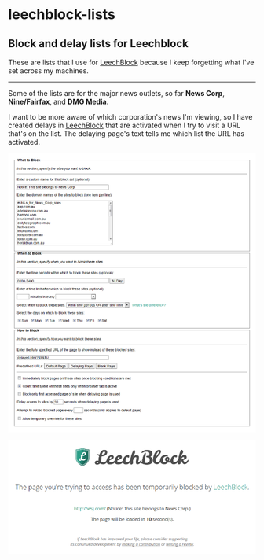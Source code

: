 # leechblock-lists
## Block and delay lists for Leechblock

These are lists that I use for [LeechBlock](https://www.proginosko.com/leechblock/) because I keep forgetting what I've set across my machines.

---

Some of the lists are for the major news outlets, so far **News Corp**, **Nine/Fairfax**, and **DMG Media**.

I want to be more aware of which corporation's news I'm viewing, so I have created delays in [LeechBlock](https://www.proginosko.com/leechblock/) that are activated when I try to visit a URL that's on the list. The delaying page's text tells me which list the URL has activated.

![](example.png)

![](example2.png)
